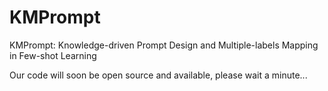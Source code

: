 # KMPrompt
KMPrompt: Knowledge-driven Prompt Design and Multiple-labels Mapping in Few-shot Learning

Our code will soon be open source and available, please wait a minute...
